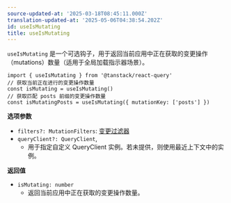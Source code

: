 ```yaml
---
source-updated-at: '2025-03-18T08:45:11.000Z'
translation-updated-at: '2025-05-06T04:38:54.202Z'
id: useIsMutating
title: useIsMutating
---
```


`useIsMutating` 是一个可选钩子，用于返回当前应用中正在获取的变更操作（mutations）数量（适用于全局加载指示器场景）。

```tsx
import { useIsMutating } from '@tanstack/react-query'
// 获取当前正在进行的变更操作数量
const isMutating = useIsMutating()
// 获取匹配 posts 前缀的变更操作数量
const isMutatingPosts = useIsMutating({ mutationKey: ['posts'] })
```

**选项参数**

- `filters?: MutationFilters`: [变更过滤器](../guides/filters.md#mutation-filters)
- `queryClient?: QueryClient`,
  - 用于指定自定义 QueryClient 实例。若未提供，则使用最近上下文中的实例。

**返回值**

- `isMutating: number`
  - 返回当前应用中正在获取的变更操作数量。
